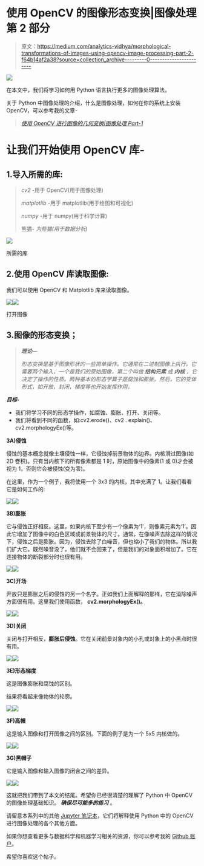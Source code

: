 # 使用 OpenCV 的图像形态变换|图像处理第 2 部分

> 原文：<https://medium.com/analytics-vidhya/morphological-transformations-of-images-using-opencv-image-processing-part-2-f64b14af2a38?source=collection_archive---------0----------------------->

![](img/36fc5ffe12d2c1432a0f9cd33428388c.png)

在本文中，我们将学习如何用 Python 语言执行更多的图像处理算法。

关于 Python 中图像处理的介绍，什么是图像处理，如何在你的系统上安装 OpenCV，可以参考我的文章-

> [*使用 OpenCV 进行图像的几何变换|图像处理 Part-1*](/@ravjot03/geometric-transformations-of-images-using-opencv-image-processing-part-1-828c9bf98aa7)

# 让我们开始使用 OpenCV 库-

## 1.导入所需的库:

> *cv2* -用于 OpenCV(用于图像处理)
> 
> *matplotlib* -用于 matplotlib(用于绘图和可视化)
> 
> *numpy* -用于 numpy(用于科学计算)
> 
> 熊猫- *为熊猫(用于数据分析)*

![](img/372755b6c2bf22ddb9001626aa1dc7b9.png)

所需的库

## 2.使用 OpenCV 库读取图像:

我们可以使用 OpenCV 和 Matplotlib 库来读取图像。

![](img/5894e1e389e0504d9311aa08a9d061b8.png)![](img/72142c41f75ddd8c8ea6cd73bc36dabe.png)

打开图像

## 3.图像的形态变换；

> ***理论***—
> 
> *形态变换是基于图像形状的一些简单操作。它通常在二进制图像上执行。它需要两个输入，一个是我们的原始图像，第二个叫做* ***结构元素*** *或* ***内核*** *，它决定了操作的性质。两种基本的形态学算子是腐蚀和膨胀。然后，它的变体形式，如开放，封闭，梯度等也开始发挥作用。*

***目标-***

*   我们将学习不同的形态学操作，如腐蚀、膨胀、打开、关闭等。
*   我们将看到不同的函数，如:cv2.erode()、cv2 . explain()、cv2.morphologyEx()等。

**3A)侵蚀**

侵蚀的基本概念就像土壤侵蚀一样，它侵蚀掉前景物体的边界。内核滑过图像(如 2D 卷积)。只有当内核下的所有像素都是 1 时，原始图像中的像素(1 或 0)才会被视为 1，否则它会被侵蚀(变为零)。

在这里，作为一个例子，我将使用一个 3x3 的内核，其中充满了 1。让我们看看它是如何工作的:

![](img/d3b5b57713111eec5c0d4030fa78f594.png)![](img/4025750313b0e531153fa4ce44afe3c3.png)

**3B)膨胀**

它与侵蚀正好相反。这里，如果内核下至少有一个像素为‘1’，则像素元素为‘1’。因此它增加了图像中的白色区域或前景物体的尺寸。通常，在像噪声去除这样的情况下，侵蚀之后是膨胀。因为，侵蚀去除了白噪音，但也缩小了我们的物体。所以我们扩大它。既然噪音没了，他们就不会回来了，但是我们的对象面积增加了。它在连接物体的断裂部分时也很有用。

![](img/65201da39db9c9cf81738240cd36fcc1.png)![](img/50558ac1152020558cae059d7188f96c.png)

**3C)开场**

开放只是膨胀之后的侵蚀的另一个名字。正如我们上面解释的那样，它在消除噪声方面很有用。这里我们使用函数， **cv2.morphologyEx()。**

![](img/53e4a9cd7be2405090ad3a7b44a2d5cb.png)![](img/dced715f3615a92aa0a020a6e9abfeab.png)

**3D)关闭**

关闭与打开相反，**膨胀后侵蚀**。它在关闭前景对象内的小孔或对象上的小黑点时很有用。

![](img/fa57db9f220ccfcf5fc5802fbe05edf1.png)![](img/7ef1b886b3f8fd2a5dd971b945723006.png)

**3E)形态梯度**

这是图像膨胀和腐蚀的区别。

结果将看起来像物体的轮廓。

![](img/36a1522fb0fff3a47fd0e88854167513.png)![](img/bf9f9891d9393a9e76eb45db9663e8e7.png)

**3F)高帽**

这是输入图像和打开图像之间的区别。下面的例子是为一个 5x5 内核做的。

![](img/03a8edfff3cc75340fbdcfe408fb453e.png)![](img/86e40b9fe756ecc6f27d08c7336c6010.png)

**3G)黑帽子**

它是输入图像和输入图像的闭合之间的差异。

![](img/bd819fa987e6da9e59ae35d0c1177267.png)![](img/f1ad5084945725ee89e320d783cb3ef0.png)

这就把我们带到了本文的结尾。希望你已经很清楚的理解了 Python 中 OpenCV 的图像处理基础知识。 ***确保尽可能多的练习*** 。

请留意本系列中的其他 [Jupyter 笔记本](https://github.com/Ravjot03/Image-Processing)，它们将解释使用 Python 中的 OpenCV 进行图像处理的各个其他方面。

如果你想查看更多与数据科学和机器学习相关的资源，你可以参考我的 [Github 账户](https://github.com/Ravjot03)。

希望你喜欢这个帖子。